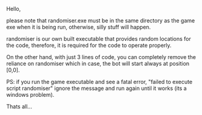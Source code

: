 Hello,

please note that randomiser.exe must be in the same directory as the game exe when it is being run,
otherwise, silly stuff will happen.

randomiser is our own built executable that provides random locations for the code, therefore,
it is required for the code to operate properly.

On the other hand, with just 3 lines of code, you can completely remove the reliance on 
randomiser which in case, the bot will start always at position [0,0].

PS: if you run the game executable and see a fatal error, "failed to execute script randomiser"
ignore the message and run again until it works (its a windows problem).

Thats all...
